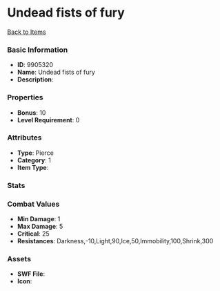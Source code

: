 # Undead fists of fury



[Back to Items](../items.md)

### Basic Information

- **ID**: 9905320
- **Name**: Undead fists of fury
- **Description**: 

### Properties

- **Bonus**: 10
- **Level Requirement**: 0

### Attributes

- **Type**: Pierce
- **Category**: 1
- **Item Type**: 

### Stats


### Combat Values

- **Min Damage**: 1
- **Max Damage**: 5
- **Critical**: 25
- **Resistances**: Darkness,-10,Light,90,Ice,50,Immobility,100,Shrink,300

### Assets

- **SWF File**: 
- **Icon**: 

